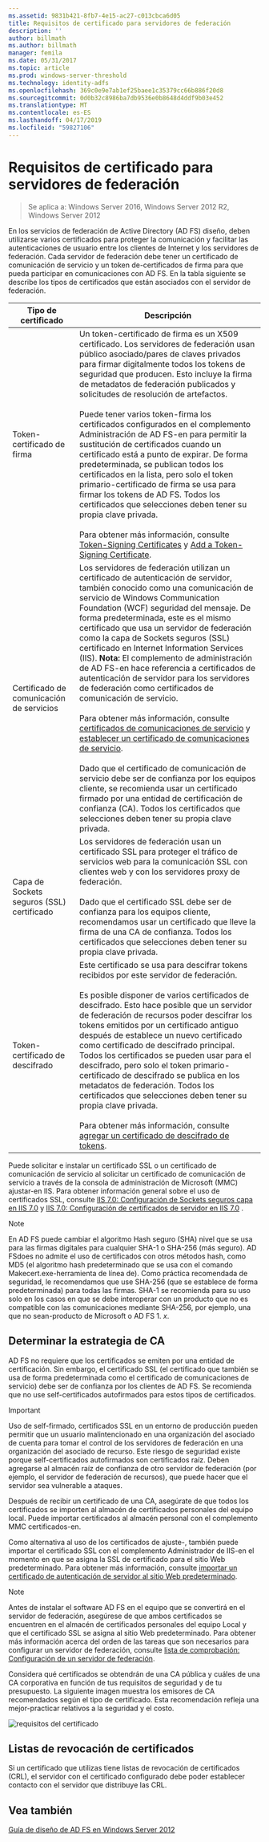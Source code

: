 ```yaml
---
ms.assetid: 9831b421-8fb7-4e15-ac27-c013cbca6d05
title: Requisitos de certificado para servidores de federación
description: ''
author: billmath
ms.author: billmath
manager: femila
ms.date: 05/31/2017
ms.topic: article
ms.prod: windows-server-threshold
ms.technology: identity-adfs
ms.openlocfilehash: 369c0e9e7ab1ef25baee1c35379cc66b886f20d8
ms.sourcegitcommit: 0d0b32c8986ba7db9536e0b8648d4ddf9b03e452
ms.translationtype: MT
ms.contentlocale: es-ES
ms.lasthandoff: 04/17/2019
ms.locfileid: "59827106"
---
```

# <a name="certificate-requirements-for-federation-servers"></a>Requisitos de certificado para servidores de federación

>Se aplica a: Windows Server 2016, Windows Server 2012 R2, Windows Server 2012

En los servicios de federación de Active Directory \(AD FS\) diseño, deben utilizarse varios certificados para proteger la comunicación y facilitar las autenticaciones de usuario entre los clientes de Internet y los servidores de federación. Cada servidor de federación debe tener un certificado de comunicación de servicio y un token de\-certificados de firma para que pueda participar en comunicaciones con AD FS. En la tabla siguiente se describe los tipos de certificados que están asociados con el servidor de federación.  
  
|Tipo de certificado|Descripción|  
|--------------------|---------------|  
|Token\-certificado de firma|Un token\-certificado de firma es un X509 certificado. Los servidores de federación usan público asociado\/pares de claves privados para firmar digitalmente todos los tokens de seguridad que producen. Esto incluye la firma de metadatos de federación publicados y solicitudes de resolución de artefactos.<br /><br />Puede tener varios token\-firma los certificados configurados en el complemento Administración de AD FS\-en para permitir la sustitución de certificados cuando un certificado está a punto de expirar. De forma predeterminada, se publican todos los certificados en la lista, pero solo el token primario\-certificado de firma se usa para firmar los tokens de AD FS. Todos los certificados que selecciones deben tener su propia clave privada.<br /><br />Para obtener más información, consulte [Token-Signing Certificates](Token-Signing-Certificates.md) y [Add a Token-Signing Certificate](../../ad-fs/deployment/Add-a-Token-Signing-Certificate.md).|  
|Certificado de comunicación de servicios|Los servidores de federación utilizan un certificado de autenticación de servidor, también conocido como una comunicación de servicio de Windows Communication Foundation \(WCF\) seguridad del mensaje. De forma predeterminada, este es el mismo certificado que usa un servidor de federación como la capa de Sockets seguros \(SSL\) certificado en Internet Information Services \(IIS\). **Nota:** El complemento de administración de AD FS\-en hace referencia a certificados de autenticación de servidor para los servidores de federación como certificados de comunicación de servicio.<br /><br />Para obtener más información, consulte [certificados de comunicaciones de servicio](Service-Communications-Certificates.md) y [establecer un certificado de comunicaciones de servicio](../../ad-fs/deployment/Set-a-Service-Communications-Certificate.md).<br /><br />Dado que el certificado de comunicación de servicio debe ser de confianza por los equipos cliente, se recomienda usar un certificado firmado por una entidad de certificación de confianza \(CA\). Todos los certificados que selecciones deben tener su propia clave privada.|  
|Capa de Sockets seguros \(SSL\) certificado|Los servidores de federación usan un certificado SSL para proteger el tráfico de servicios web para la comunicación SSL con clientes web y con los servidores proxy de federación.<br /><br />Dado que el certificado SSL debe ser de confianza para los equipos cliente, recomendamos usar un certificado que lleve la firma de una CA de confianza. Todos los certificados que selecciones deben tener su propia clave privada.|  
|Token\-certificado de descifrado|Este certificado se usa para descifrar tokens recibidos por este servidor de federación.<br /><br />Es posible disponer de varios certificados de descifrado. Esto hace posible que un servidor de federación de recursos poder descifrar los tokens emitidos por un certificado antiguo después de establece un nuevo certificado como certificado de descifrado principal. Todos los certificados se pueden usar para el descifrado, pero solo el token primario\-certificado de descifrado se publica en los metadatos de federación. Todos los certificados que selecciones deben tener su propia clave privada.<br /><br />Para obtener más información, consulte [agregar un certificado de descifrado de tokens](../../ad-fs/deployment/Add-a-Token-Decrypting-Certificate.md).|  
  
Puede solicitar e instalar un certificado SSL o un certificado de comunicación de servicio al solicitar un certificado de comunicación de servicio a través de la consola de administración de Microsoft \(MMC\) ajustar\-en IIS. Para obtener información general sobre el uso de certificados SSL, consulte [IIS 7.0: Configuración de Sockets seguros capa en IIS 7.0](https://go.microsoft.com/fwlink/?LinkID=108544) y [IIS 7.0: Configuración de certificados de servidor en IIS 7.0](https://go.microsoft.com/fwlink/?LinkID=108545) .  
  
> [!NOTE]  
> En AD FS puede cambiar el algoritmo Hash seguro \(SHA\) nivel que se usa para las firmas digitales para cualquier SHA\-1 o SHA\-256 \(más seguro\). AD FSdoes no admite el uso de certificados con otros métodos hash, como MD5 \(el algoritmo hash predeterminado que se usa con el comando Makecert.exe\-herramienta de línea de\). Como práctica recomendada de seguridad, le recomendamos que use SHA\-256 \(que se establece de forma predeterminada\) para todas las firmas. SHA\-1 se recomienda para su uso solo en los casos en que se debe interoperar con un producto que no es compatible con las comunicaciones mediante SHA\-256, por ejemplo, una que no sean\-producto de Microsoft o AD FS 1. *x*.  
  
## <a name="determining-your-ca-strategy"></a>Determinar la estrategia de CA  
AD FS no requiere que los certificados se emiten por una entidad de certificación. Sin embargo, el certificado SSL \(el certificado que también se usa de forma predeterminada como el certificado de comunicaciones de servicio\) debe ser de confianza por los clientes de AD FS. Se recomienda que no use self\-certificados autofirmados para estos tipos de certificados.  
  
> [!IMPORTANT]  
> Uso de self\-firmado, certificados SSL en un entorno de producción pueden permitir que un usuario malintencionado en una organización del asociado de cuenta para tomar el control de los servidores de federación en una organización del asociado de recurso. Este riesgo de seguridad existe porque self\-certificados autofirmados son certificados raíz. Deben agregarse al almacén raíz de confianza de otro servidor de federación \(por ejemplo, el servidor de federación de recursos\), que puede hacer que el servidor sea vulnerable a ataques.  
  
Después de recibir un certificado de una CA, asegúrate de que todos los certificados se importen al almacén de certificados personales del equipo local. Puede importar certificados al almacén personal con el complemento MMC certificados\-en.  
  
Como alternativa al uso de los certificados de ajuste\-, también puede importar el certificado SSL con el complemento Administrador de IIS\-en el momento en que se asigna la SSL de certificado para el sitio Web predeterminado. Para obtener más información, consulte [importar un certificado de autenticación de servidor al sitio Web predeterminado](../../ad-fs/deployment/Import-a-Server-Authentication-Certificate-to-the-Default-Web-Site.md).  
  
> [!NOTE]  
> Antes de instalar el software AD FS en el equipo que se convertirá en el servidor de federación, asegúrese de que ambos certificados se encuentren en el almacén de certificados personales del equipo Local y que el certificado SSL se asigna al sitio Web predeterminado. Para obtener más información acerca del orden de las tareas que son necesarios para configurar un servidor de federación, consulte [lista de comprobación: Configuración de un servidor de federación](../../ad-fs/deployment/Checklist--Setting-Up-a-Federation-Server.md).  
  
Considera qué certificados se obtendrán de una CA pública y cuáles de una CA corporativa en función de tus requisitos de seguridad y de tu presupuesto. La siguiente imagen muestra los emisores de CA recomendados según el tipo de certificado. Esta recomendación refleja una mejor\-practicar relativos a la seguridad y el costo.  
  
![requisitos del certificado](media/adfs2_fedserver_certstory_1.png)  
  
## <a name="certificate-revocation-lists"></a>Listas de revocación de certificados  
Si un certificado que utilizas tiene listas de revocación de certificados (CRL), el servidor con el certificado configurado debe poder establecer contacto con el servidor que distribuye las CRL.  
  
## <a name="see-also"></a>Vea también
[Guía de diseño de AD FS en Windows Server 2012](AD-FS-Design-Guide-in-Windows-Server-2012.md)
